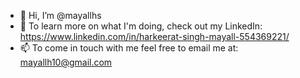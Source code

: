 - 👋 Hi, I’m @mayallhs
- 👀 To learn more on what I'm doing, check out my LinkedIn: https://www.linkedin.com/in/harkeerat-singh-mayall-554369221/
- 📫 To come in touch with me feel free to email me at: mayallh10@gmail.com

<!---
mayallhs/mayallhs is a ✨ special ✨ repository because its `README.md` (this file) appears on your GitHub profile.
You can click the Preview link to take a look at your changes.
--->
